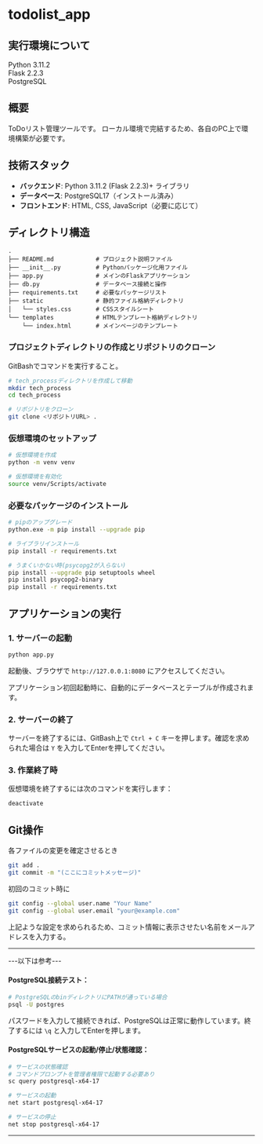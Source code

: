 # todolist_app

## 実行環境について  
Python 3.11.2  
Flask 2.2.3  
PostgreSQL  

## 概要

ToDoリスト管理ツールです。
ローカル環境で完結するため、各自のPC上で環境構築が必要です。

## 技術スタック

- **バックエンド**: Python 3.11.2 (Flask 2.2.3)+ ライブラリ
- **データベース**: PostgreSQL17（インストール済み）
- **フロントエンド**: HTML, CSS, JavaScript（必要に応じて）

## ディレクトリ構造

```
.
├── README.md            # プロジェクト説明ファイル
├── __init__.py          # Pythonパッケージ化用ファイル
├── app.py               # メインのFlaskアプリケーション
├── db.py                # データベース接続と操作
├── requirements.txt     # 必要なパッケージリスト
├── static               # 静的ファイル格納ディレクトリ
│   └── styles.css       # CSSスタイルシート
└── templates            # HTMLテンプレート格納ディレクトリ
    └── index.html       # メインページのテンプレート
```

### プロジェクトディレクトリの作成とリポジトリのクローン
GitBashでコマンドを実行すること。

```bash
# tech_processディレクトリを作成して移動
mkdir tech_process
cd tech_process

# リポジトリをクローン
git clone <リポジトリURL> .
```

### 仮想環境のセットアップ

```bash
# 仮想環境を作成
python -m venv venv

# 仮想環境を有効化
source venv/Scripts/activate
```

### 必要なパッケージのインストール

```bash
# pipのアップグレード
python.exe -m pip install --upgrade pip

# ライブラリインストール
pip install -r requirements.txt

# うまくいかない時(psycopg2が入らない)
pip install --upgrade pip setuptools wheel
pip install psycopg2-binary
pip install -r requirements.txt
```

## アプリケーションの実行

### 1. サーバーの起動

```bash
python app.py
```

起動後、ブラウザで `http://127.0.0.1:8080` にアクセスしてください。

アプリケーション初回起動時に、自動的にデータベースとテーブルが作成されます。

### 2. サーバーの終了

サーバーを終了するには、GitBash上で `Ctrl + C` キーを押します。確認を求められた場合は `Y` を入力してEnterを押してください。

### 3. 作業終了時

仮想環境を終了するには次のコマンドを実行します：

```bash
deactivate
```

## Git操作
各ファイルの変更を確定させるとき
```bash
git add .
git commit -m "(ここにコミットメッセージ)"
```

初回のコミット時に
```bash
git config --global user.name "Your Name"
git config --global user.email "your@example.com"
```
上記ような設定を求められるため、コミット情報に表示させたい名前をメールアドレスを入力する。

---
---以下は参考---

#### PostgreSQL接続テスト：

```bash
# PostgreSQLのbinディレクトリにPATHが通っている場合
psql -U postgres
```
パスワードを入力して接続できれば、PostgreSQLは正常に動作しています。終了するには `\q` と入力してEnterを押します。

#### PostgreSQLサービスの起動/停止/状態確認：

```bash
# サービスの状態確認
# コマンドプロンプトを管理者権限で起動する必要あり
sc query postgresql-x64-17

# サービスの起動
net start postgresql-x64-17

# サービスの停止
net stop postgresql-x64-17
```

---

